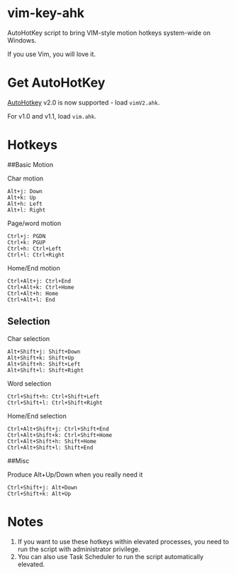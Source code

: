 vim-key-ahk
===========

AutoHotKey script to bring VIM-style motion hotkeys system-wide on Windows.

If you use Vim, you will love it.

Get AutoHotKey
==============
[AutoHotkey](https://www.autohotkey.com/) v2.0 is now supported - load `vimV2.ahk`.

For v1.0 and v1.1, load `vim.ahk`.

Hotkeys
=======

##Basic Motion

Char motion

    Alt+j: Down
    Alt+k: Up
    Alt+h: Left
    Alt+l: Right

Page/word motion

    Ctrl+j: PGDN
    Ctrl+k: PGUP
    Ctrl+h: Ctrl+Left
    Ctrl+l: Ctrl+Right

Home/End motion

    Ctrl+Alt+j: Ctrl+End
    Ctrl+Alt+k: Ctrl+Home
    Ctrl+Alt+h: Home
    Ctrl+Alt+l: End

## Selection

Char selection

    Alt+Shift+j: Shift+Down
    Alt+Shift+k: Shift+Up
    Alt+Shift+h: Shift+Left
    Alt+Shift+l: Shift+Right

Word selection

    Ctrl+Shift+h: Ctrl+Shift+Left
    Ctrl+Shift+l: Ctrl+Shift+Right

Home/End selection

    Ctrl+Alt+Shift+j: Ctrl+Shift+End
    Ctrl+Alt+Shift+k: Ctrl+Shift+Home
    Ctrl+Alt+Shift+h: Shift+Home
    Ctrl+Alt+Shift+l: Shift+End

##Misc

Produce Alt+Up/Down when you really need it

    Ctrl+Shift+j: Alt+Down
    Ctrl+Shift+k: Alt+Up


Notes
=====
1. If you want to use these hotkeys within elevated processes, you need to run the script with administrator privilege. 
2. You can also use Task Scheduler to run the script automatically elevated.
